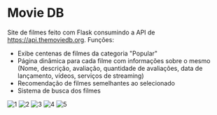 # Movie DB
Site de filmes feito com Flask consumindo a API de https://api.themoviedb.org. Funções:

- Exibe centenas de filmes da categoria "Popular"
- Página dinâmica para cada filme com informações sobre o mesmo (Nome, descrição, avaliação, quantidade de avaliações, data de lançamento, vídeos, serviços de streaming)
- Recomendação de filmes semelhantes ao selecionado
- Sistema de busca dos filmes

![1](https://user-images.githubusercontent.com/98183878/215221041-cece34f4-1b12-4a8c-a972-7eec3721b5f6.png)
![2](https://user-images.githubusercontent.com/98183878/215221050-1b6e3c85-dd15-4e57-9808-5fc246e3070d.png)
![3](https://user-images.githubusercontent.com/98183878/215221053-677ff7fd-6c34-4be2-adc6-7118e69d9760.png)
![4](https://user-images.githubusercontent.com/98183878/215221058-7e2a0f93-0524-4fd9-a9de-18421d2d8069.png)
![5](https://user-images.githubusercontent.com/98183878/215221069-62922b2c-2464-43c8-8b9d-7eb5818d50b5.png)
